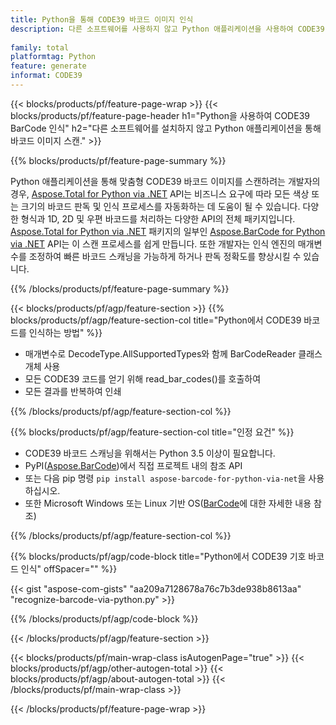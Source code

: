 ```yaml
---
title: Python을 통해 CODE39 바코드 이미지 인식
description: 다른 소프트웨어를 사용하지 않고 Python 애플리케이션을 사용하여 CODE39 기호 바코드 이미지 스캔. 
 
family: total
platformtag: Python
feature: generate
informat: CODE39
---
```

{{< blocks/products/pf/feature-page-wrap >}}
{{< blocks/products/pf/feature-page-header h1="Python을 사용하여 CODE39 BarCode 인식" h2="다른 소프트웨어를 설치하지 않고 Python 애플리케이션을 통해 바코드 이미지 스캔." >}}

{{% blocks/products/pf/feature-page-summary %}}

Python 애플리케이션을 통해 맞춤형 CODE39 바코드 이미지를 스캔하려는 개발자의 경우, [Aspose.Total for Python via .NET](https://products.aspose.com/total/python-net/) API는 비즈니스 요구에 따라 모든 색상 또는 크기의 바코드 판독 및 인식 프로세스를 자동화하는 데 도움이 될 수 있습니다. 다양한 형식과 1D, 2D 및 우편 바코드를 처리하는 다양한 API의 전체 패키지입니다. [Aspose.Total for Python via .NET](https://products.aspose.com/total/python-net/) 패키지의 일부인 [Aspose.BarCode for Python via .NET](https://products.aspose.com/barcode/python-net/) API는 이 스캔 프로세스를 쉽게 만듭니다. 또한 개발자는 인식 엔진의 매개변수를 조정하여 빠른 바코드 스캐닝을 가능하게 하거나 판독 정확도를 향상시킬 수 있습니다.

{{% /blocks/products/pf/feature-page-summary %}}

{{< blocks/products/pf/agp/feature-section >}}
{{% blocks/products/pf/agp/feature-section-col title="Python에서 CODE39 바코드를 인식하는 방법" %}}

- 매개변수로 DecodeType.AllSupportedTypes와 함께 BarCodeReader 클래스 개체 사용
- 모든 CODE39 코드를 얻기 위해 read_bar_codes()를 호출하여
- 모든 결과를 반복하여 인쇄

{{% /blocks/products/pf/agp/feature-section-col %}}

{{% blocks/products/pf/agp/feature-section-col title="인정 요건" %}}

- CODE39 바코드 스캐닝을 위해서는 Python 3.5 이상이 필요합니다.
- PyPI([Aspose.BarCode](https://pypi.org/project/aspose-barcode-for-python-via-net/))에서 직접 프로젝트 내의 참조 API 
- 또는 다음 pip 명령 ```pip install aspose-barcode-for-python-via-net```을 사용하십시오. 
- 또한 Microsoft Windows 또는 Linux 기반 OS([BarCode](https://docs.aspose.com/barcode/python-net/system-requirements/)에 대한 자세한 내용 참조) 

{{% /blocks/products/pf/agp/feature-section-col %}}

{{% blocks/products/pf/agp/code-block title="Python에서 CODE39 기호 바코드 인식" offSpacer="" %}}

{{< gist "aspose-com-gists" "aa209a7128678a76c7b3de938b8613aa" "recognize-barcode-via-python.py" >}}

{{% /blocks/products/pf/agp/code-block %}}

{{< /blocks/products/pf/agp/feature-section >}}

{{< blocks/products/pf/main-wrap-class isAutogenPage="true" >}}
{{< blocks/products/pf/agp/other-autogen-total >}}
{{< blocks/products/pf/agp/about-autogen-total >}}
{{< /blocks/products/pf/main-wrap-class >}}

{{< /blocks/products/pf/feature-page-wrap >}}